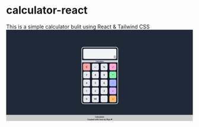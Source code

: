# calculator-react
 This is a simple calculator bulit using React & Tailwind CSS
![screenshot-ui](/assets/calc.png)
